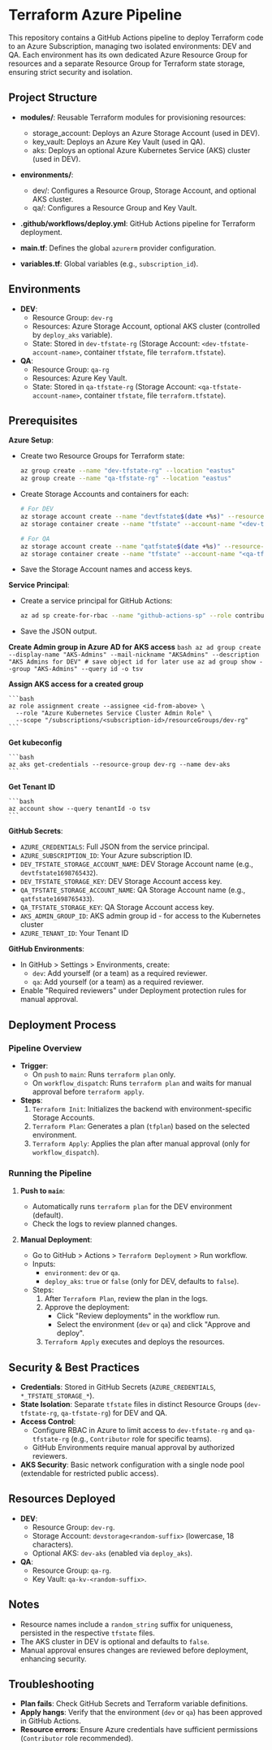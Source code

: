 # Terraform Azure Pipeline

This repository contains a GitHub Actions pipeline to deploy Terraform code to an Azure Subscription, managing two isolated environments: DEV and QA. Each environment has its own dedicated Azure Resource Group for resources and a separate Resource Group for Terraform state storage, ensuring strict security and isolation.

## Project Structure
- **modules/**: Reusable Terraform modules for provisioning resources:
  - storage_account: Deploys an Azure Storage Account (used in DEV).
  - key_vault: Deploys an Azure Key Vault (used in QA).
  - aks: Deploys an optional Azure Kubernetes Service (AKS) cluster (used in DEV).
- **environments/**:
  - dev/: Configures a Resource Group, Storage Account, and optional AKS cluster.
  - qa/: Configures a Resource Group and Key Vault.
- **.github/workflows/deploy.yml**: GitHub Actions pipeline for Terraform deployment.

- **main.tf**: Defines the global `azurerm` provider configuration.
- **variables.tf**: Global variables (e.g., `subscription_id`).

## Environments
- **DEV**:
  - Resource Group: `dev-rg`
  - Resources: Azure Storage Account, optional AKS cluster (controlled by `deploy_aks` variable).
  - State: Stored in `dev-tfstate-rg` (Storage Account: `<dev-tfstate-account-name>`, container `tfstate`, file `terraform.tfstate`).
- **QA**:
  - Resource Group: `qa-rg`
  - Resources: Azure Key Vault.
  - State: Stored in `qa-tfstate-rg` (Storage Account: `<qa-tfstate-account-name>`, container `tfstate`, file `terraform.tfstate`).

## Prerequisites
 **Azure Setup**:

   - Create two Resource Groups for Terraform state:
   
     ```bash
     az group create --name "dev-tfstate-rg" --location "eastus"
     az group create --name "qa-tfstate-rg" --location "eastus"
     ```
     
   - Create Storage Accounts and containers for each:
   
     ```bash
     # For DEV
     az storage account create --name "devtfstate$(date +%s)" --resource-group "dev-tfstate-rg" --sku Standard_LRS
     az storage container create --name "tfstate" --account-name "<dev-tfstate-account-name>"
     
     # For QA
     az storage account create --name "qatfstate$(date +%s)" --resource-group "qa-tfstate-rg" --sku Standard_LRS
     az storage container create --name "tfstate" --account-name "<qa-tfstate-account-name>"
     ```
   - Save the Storage Account names and access keys.

**Service Principal**:

   - Create a service principal for GitHub Actions:
   
     ```bash
     az ad sp create-for-rbac --name "github-actions-sp" --role contributor --scopes /subscriptions/<subscription-id> --sdk-auth
     ```
     
   - Save the JSON output.
   
**Create Admin group in Azure AD for AKS access**
    ```bash
    az ad group create --display-name "AKS-Admins" --mail-nickname "AKSAdmins" --description "AKS Admins for DEV"
    # save object id for later use
    az ad group show --group "AKS-Admins" --query id -o tsv
    ```
    
**Assign AKS access for a created group**

    ```bash
    az role assignment create --assignee <id-from-above> \
      --role "Azure Kubernetes Service Cluster Admin Role" \
      --scope "/subscriptions/<subscription-id>/resourceGroups/dev-rg"
    ```
    
**Get kubeconfig**

    ```bash
    az aks get-credentials --resource-group dev-rg --name dev-aks
    ```
    
**Get Tenant ID**

    ```bash
    az account show --query tenantId -o tsv
    ```

**GitHub Secrets**:

   - `AZURE_CREDENTIALS`: Full JSON from the service principal.
   - `AZURE_SUBSCRIPTION_ID`: Your Azure subscription ID.
   - `DEV_TFSTATE_STORAGE_ACCOUNT_NAME`: DEV Storage Account name (e.g., `devtfstate1698765432`).
   - `DEV_TFSTATE_STORAGE_KEY`: DEV Storage Account access key.
   - `QA_TFSTATE_STORAGE_ACCOUNT_NAME`: QA Storage Account name (e.g., `qatfstate1698765433`).
   - `QA_TFSTATE_STORAGE_KEY`: QA Storage Account access key.
   - `AKS_ADMIN_GROUP_ID`: AKS admin group id - for access to the Kubernetes cluster
   - `AZURE_TENANT_ID`: Your Tenant ID

**GitHub Environments**:

   - In GitHub > Settings > Environments, create:
     - `dev`: Add yourself (or a team) as a required reviewer.
     - `qa`: Add yourself (or a team) as a required reviewer.
   - Enable "Required reviewers" under Deployment protection rules for manual approval.

## Deployment Process
### Pipeline Overview
- **Trigger**:
  - On `push` to `main`: Runs `terraform plan` only.
  - On `workflow_dispatch`: Runs `terraform plan` and waits for manual approval before `terraform apply`.
- **Steps**:
  1. `Terraform Init`: Initializes the backend with environment-specific Storage Accounts.
  2. `Terraform Plan`: Generates a plan (`tfplan`) based on the selected environment.
  3. `Terraform Apply`: Applies the plan after manual approval (only for `workflow_dispatch`).

### Running the Pipeline
1. **Push to `main`**:
   - Automatically runs `terraform plan` for the DEV environment (default).
   - Check the logs to review planned changes.

2. **Manual Deployment**:
   - Go to GitHub > Actions > `Terraform Deployment` > Run workflow.
   - Inputs:
     - `environment`: `dev` or `qa`.
     - `deploy_aks`: `true` or `false` (only for DEV, defaults to `false`).
   - Steps:
     1. After `Terraform Plan`, review the plan in the logs.
     2. Approve the deployment:
        - Click "Review deployments" in the workflow run.
        - Select the environment (`dev` or `qa`) and click "Approve and deploy".
     3. `Terraform Apply` executes and deploys the resources.

## Security & Best Practices
- **Credentials**: Stored in GitHub Secrets (`AZURE_CREDENTIALS`, `*_TFSTATE_STORAGE_*`).
- **State Isolation**: Separate `tfstate` files in distinct Resource Groups (`dev-tfstate-rg`, `qa-tfstate-rg`) for DEV and QA.
- **Access Control**: 
  - Configure RBAC in Azure to limit access to `dev-tfstate-rg` and `qa-tfstate-rg` (e.g., `Contributor` role for specific teams).
  - GitHub Environments require manual approval by authorized reviewers.
- **AKS Security**: Basic network configuration with a single node pool (extendable for restricted public access).

## Resources Deployed
- **DEV**:
  - Resource Group: `dev-rg`.
  - Storage Account: `devstorage<random-suffix>` (lowercase, 18 characters).
  - Optional AKS: `dev-aks` (enabled via `deploy_aks`).
- **QA**:
  - Resource Group: `qa-rg`.
  - Key Vault: `qa-kv-<random-suffix>`.

## Notes
- Resource names include a `random_string` suffix for uniqueness, persisted in the respective `tfstate` files.
- The AKS cluster in DEV is optional and defaults to `false`.
- Manual approval ensures changes are reviewed before deployment, enhancing security.

## Troubleshooting
- **Plan fails**: Check GitHub Secrets and Terraform variable definitions.
- **Apply hangs**: Verify that the environment (`dev` or `qa`) has been approved in GitHub Actions.
- **Resource errors**: Ensure Azure credentials have sufficient permissions (`Contributor` role recommended).

